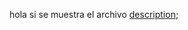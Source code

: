 hola si se muestra el archivo
[description](https://raw.githubusercontent.com/programminghistorian/jekyll/gh-pages/es/lecciones/introduccion-a-bash.md);